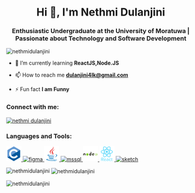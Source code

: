 <h1 align="center">Hi 👋, I'm Nethmi Dulanjini</h1>
<h3 align="center">Enthusiastic Undergraduate at the University of Moratuwa | Passionate about Technology and Software Development</h3>

<p align="left"> <img src="https://komarev.com/ghpvc/?username=nethmidulanjini&label=Profile%20views&color=0e75b6&style=flat" alt="nethmidulanjini" /> </p>

- 🌱 I’m currently learning **ReactJS,Node.JS**

- 📫 How to reach me **dulanjini4lk@gmail.com**

- ⚡ Fun fact **I am Funny**

<h3 align="left">Connect with me:</h3>
<p align="left">
<a href="https://www.hackerrank.com/nethmi dulanjini" target="blank"><img align="center" src="https://raw.githubusercontent.com/rahuldkjain/github-profile-readme-generator/master/src/images/icons/Social/hackerrank.svg" alt="nethmi dulanjini" height="30" width="40" /></a>
</p>

<h3 align="left">Languages and Tools:</h3>
<p align="left"> <a href="https://www.cprogramming.com/" target="_blank" rel="noreferrer"> <img src="https://raw.githubusercontent.com/devicons/devicon/master/icons/c/c-original.svg" alt="c" width="40" height="40"/> </a> <a href="https://www.figma.com/" target="_blank" rel="noreferrer"> <img src="https://www.vectorlogo.zone/logos/figma/figma-icon.svg" alt="figma" width="40" height="40"/> </a> <a href="https://www.java.com" target="_blank" rel="noreferrer"> <img src="https://raw.githubusercontent.com/devicons/devicon/master/icons/java/java-original.svg" alt="java" width="40" height="40"/> </a> <a href="https://www.microsoft.com/en-us/sql-server" target="_blank" rel="noreferrer"> <img src="https://www.svgrepo.com/show/303229/microsoft-sql-server-logo.svg" alt="mssql" width="40" height="40"/> </a> <a href="https://nodejs.org" target="_blank" rel="noreferrer"> <img src="https://raw.githubusercontent.com/devicons/devicon/master/icons/nodejs/nodejs-original-wordmark.svg" alt="nodejs" width="40" height="40"/> </a> <a href="https://reactjs.org/" target="_blank" rel="noreferrer"> <img src="https://raw.githubusercontent.com/devicons/devicon/master/icons/react/react-original-wordmark.svg" alt="react" width="40" height="40"/> </a> <a href="https://www.sketch.com/" target="_blank" rel="noreferrer"> <img src="https://www.vectorlogo.zone/logos/sketchapp/sketchapp-icon.svg" alt="sketch" width="40" height="40"/> </a> </p>

<p><img align="left" src="https://github-readme-stats.vercel.app/api/top-langs?username=nethmidulanjini&show_icons=true&locale=en&layout=compact" alt="nethmidulanjini" /></p>

<p>&nbsp;<img align="center" src="https://github-readme-stats.vercel.app/api?username=nethmidulanjini&show_icons=true&locale=en" alt="nethmidulanjini" /></p>

<p><img align="center" src="https://github-readme-streak-stats.herokuapp.com/?user=nethmidulanjini&" alt="nethmidulanjini" /></p>
